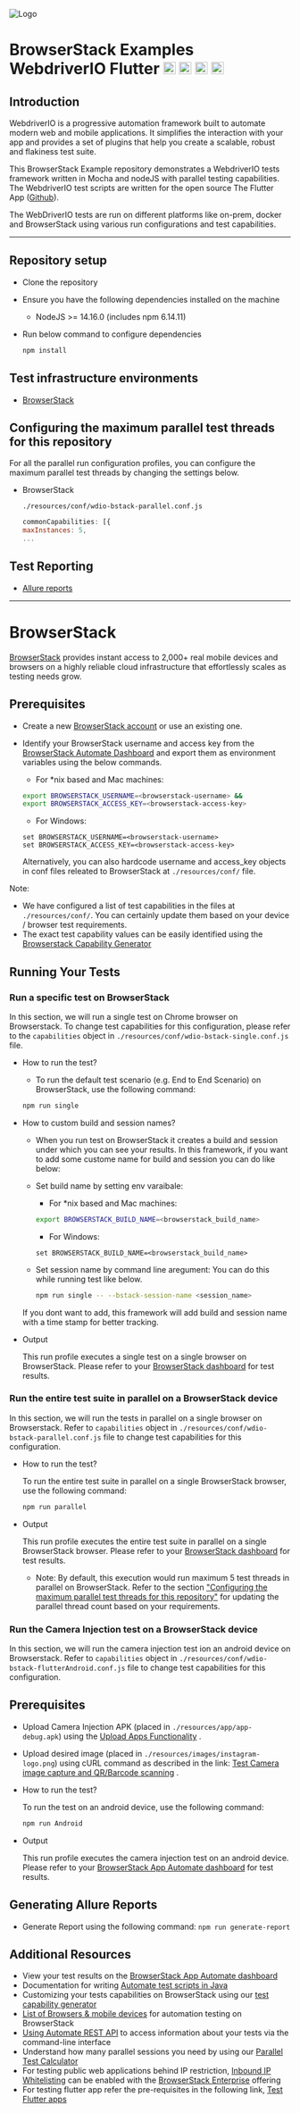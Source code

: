![Logo](https://www.browserstack.com/images/static/header-logo.jpg)

# BrowserStack Examples WebdriverIO Flutter <a href="https://webdriver.io/"><img src="https://avatars.githubusercontent.com/u/72550141?s=48&v=4" alt="WebdriverIO" height="22" /></a> <a href="https://nodejs.org/en/"><img src="https://brandslogos.com/wp-content/uploads/images/large/nodejs-icon-logo.png" alt="nodejs" height="22" /></a> <a href="https://mochajs.org/"><img src="https://brandslogos.com/wp-content/uploads/images/large/mocha-logo.png" alt="mocha" height="22" /></a> <a href="https://flutter.dev/"><img src="https://flutter.dev/assets/flutter-lockup-1caf6476beed76adec3c477586da54de6b552b2f42108ec5bc68dc63bae2df75.png" alt="flutter" height="22" /></a>

## Introduction

WebdriverIO is a progressive automation framework built to automate modern web and mobile applications. It simplifies the interaction with your app and provides a set of plugins that help you create a scalable, robust and flakiness test suite.

This BrowserStack Example repository demonstrates a WebdriverIO tests framework written in Mocha and nodeJS with parallel testing capabilities. The WebdriverIO test scripts are written for the open source The Flutter App ([Github](https://github.com/abhi2810/the_app_flutter)).

The WebDriverIO tests are run on different platforms like on-prem, docker and BrowserStack using various run configurations and test capabilities.

---

## Repository setup

- Clone the repository

- Ensure you have the following dependencies installed on the machine

  - NodeJS >= 14.16.0 (includes npm 6.14.11)

- Run below command to configure dependencies

  ```sh
  npm install
  ```

## Test infrastructure environments

- [BrowserStack](#browserstack)

## Configuring the maximum parallel test threads for this repository

For all the parallel run configuration profiles, you can configure the maximum parallel test threads by changing the settings below.

- BrowserStack

  `./resources/conf/wdio-bstack-parallel.conf.js`

  ```js
  commonCapabilities: [{
  maxInstances: 5,
  ...
  ```

## Test Reporting

- [Allure reports](#generating-allure-reports)

---

# BrowserStack

[BrowserStack](https://browserstack.com) provides instant access to 2,000+ real mobile devices and browsers on a highly reliable cloud infrastructure that effortlessly scales as testing needs grow.

## Prerequisites

- Create a new [BrowserStack account](https://www.browserstack.com/users/sign_up) or use an existing one.
- Identify your BrowserStack username and access key from the [BrowserStack Automate Dashboard](https://automate.browserstack.com/) and export them as environment variables using the below commands.

  - For \*nix based and Mac machines:

  ```sh
  export BROWSERSTACK_USERNAME=<browserstack-username> &&
  export BROWSERSTACK_ACCESS_KEY=<browserstack-access-key>
  ```

  - For Windows:

  ```shell
  set BROWSERSTACK_USERNAME=<browserstack-username>
  set BROWSERSTACK_ACCESS_KEY=<browserstack-access-key>
  ```

  Alternatively, you can also hardcode username and access_key objects in conf files releated to BrowserStack at `./resources/conf/` file.

Note:

- We have configured a list of test capabilities in the files at `./resources/conf/`. You can certainly update them based on your device / browser test requirements.
- The exact test capability values can be easily identified using the [Browserstack Capability Generator](https://browserstack.com/automate/capabilities)

## Running Your Tests

### Run a specific test on BrowserStack

In this section, we will run a single test on Chrome browser on Browserstack. To change test capabilities for this configuration, please refer to the `capabilities` object in `./resources/conf/wdio-bstack-single.conf.js` file.

- How to run the test?

  - To run the default test scenario (e.g. End to End Scenario) on BrowserStack, use the following command:

  ```sh
  npm run single
  ```

- How to custom build and session names?

  - When you run test on BrowserStack it creates a build and session under which you can see your results. In this framework, if you want to add some custome name for build and session you can do like below:

  - Set build name by setting env varaibale:

    - For \*nix based and Mac machines:

    ```sh
    export BROWSERSTACK_BUILD_NAME=<browserstack_build_name>
    ```

    - For Windows:

    ```shell
    set BROWSERSTACK_BUILD_NAME=<browserstack_build_name>
    ```

  - Set session name by command line aregument: You can do this while running test like below.

    ```sh
    npm run single -- --bstack-session-name <session_name>
    ```

  If you dont want to add, this framework will add build and session name with a time stamp for better tracking.

- Output

  This run profile executes a single test on a single browser on BrowserStack. Please refer to your [BrowserStack dashboard](https://automate.browserstack.com/) for test results.

### Run the entire test suite in parallel on a BrowserStack device

In this section, we will run the tests in parallel on a single browser on Browserstack. Refer to `capabilities` object in `./resources/conf/wdio-bstack-parallel.conf.js` file to change test capabilities for this configuration.

- How to run the test?

  To run the entire test suite in parallel on a single BrowserStack browser, use the following command:

  ```sh
  npm run parallel
  ```

- Output

  This run profile executes the entire test suite in parallel on a single BrowserStack browser. Please refer to your [BrowserStack dashboard](https://automate.browserstack.com/) for test results.

  - Note: By default, this execution would run maximum 5 test threads in parallel on BrowserStack. Refer to the section ["Configuring the maximum parallel test threads for this repository"](#Configuring-the-maximum-parallel-test-threads-for-this-repository) for updating the parallel thread count based on your requirements.

### Run the Camera Injection test on a BrowserStack device

In this section, we will run the camera injection test ion an android device on Browserstack. Refer to `capabilities` object in `./resources/conf/wdio-bstack-flutterAndroid.conf.js` file to change test capabilities for this configuration.

  ## Prerequisites

  - Upload Camera Injection APK (placed in `./resources/app/app-debug.apk`) using the [Upload Apps Functionality](https://www.browserstack.com/docs/app-automate/appium/upload-app-from-filesystem) .
  - Upload desired image (placed in `./resources/images/instagram-logo.png`) using cURL command as described in the link:  [Test Camera image capture and QR/Barcode scanning](https://www.browserstack.com/docs/app-automate/appium/advanced-features/camera-image-injection) .

- How to run the test?

  To run the test on an android device, use the following command:

  ```sh
  npm run Android  
  ```

- Output

  This run profile executes the camera injection test on an android device. Please refer to your [BrowserStack App Automate dashboard](https://app-automate.browserstack.com/) for test results.

## Generating Allure Reports

- Generate Report using the following command: `npm run generate-report`

## Additional Resources

- View your test results on the [BrowserStack App Automate dashboard](https://www.browserstack.com/app-automate)
- Documentation for writing [Automate test scripts in Java](https://www.browserstack.com/automate/java)
- Customizing your tests capabilities on BrowserStack using our [test capability generator](https://www.browserstack.com/app-automate/capabilities)
- [List of Browsers & mobile devices](https://www.browserstack.com/list-of-browsers-and-platforms?product=automate) for automation testing on BrowserStack
- [Using Automate REST API](https://www.browserstack.com/automate/rest-api) to access information about your tests via the command-line interface
- Understand how many parallel sessions you need by using our [Parallel Test Calculator](https://www.browserstack.com/automate/parallel-calculator?ref=github)
- For testing public web applications behind IP restriction, [Inbound IP Whitelisting](https://www.browserstack.com/local-testing/inbound-ip-whitelisting) can be enabled with the [BrowserStack Enterprise](https://www.browserstack.com/enterprise) offering
- For testing flutter app refer the pre-requisites in the following link, [Test Flutter apps](https://www.browserstack.com/docs/app-automate/appium/test-hybrid-apps/test-flutter-apps?utm_source=beamer&utm_medium=standalone&utm_campaign=Test-Flutter-apps-with-our-Appium-Flutter-Driver-Integration&utm_content=ctalink#nodejs)